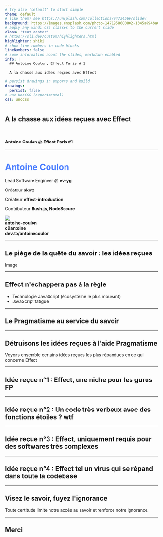 ```yaml
---
# try also 'default' to start simple
theme: default
# like them? see https://unsplash.com/collections/94734566/slidev
background: https://images.unsplash.com/photo-1471958680802-1345a694ba6d?q=80&w=2070&auto=format&fit=crop&ixlib=rb-4.0.3&ixid=M3wxMjA3fDB8MHxwaG90by1wYWdlfHx8fGVufDB8fHx8fA%3D%3D
# apply any windi css classes to the current slide
class: 'text-center'
# https://sli.dev/custom/highlighters.html
highlighter: shiki
# show line numbers in code blocks
lineNumbers: false
# some information about the slides, markdown enabled
info: |
  ## Antoine Coulon, Effect Paris # 1
  
  A la chasse aux idées reçues avec Effect

# persist drawings in exports and build
drawings:
  persist: false
# use UnoCSS (experimental)
css: unocss
---
```


## **A la chasse aux idées reçues avec Effect**

<br>

<h4 class="mt-10">
  Antoine Coulon @ Effect Paris #1
</h4>

---

<div class="grid grid-cols-10 gap-x-4 pt-5 pr-10 pl-10">

<div class="col-start-1 col-span-7 grid grid-cols-[3fr,2fr] mr-10">
  <div class="pb-4">
    <h1><b>Antoine Coulon</b></h1>
    <div class="leading-8 mt-8 flex flex-col">
      <p class="mt-3">Lead Software Engineer @ <b color="cyan">evryg</b></p>
      <p class="mt-3">Créateur <b color="cyan">skott</b></p>
      <p class="mt-3">Créateur <b color="cyan">effect-introduction</b></p>
      <p class="mt-3">Contributeur <b color="cyan">Rush.js, NodeSecure</b></p>
    </div>
  </div>
  <div class="border-l border-gray-400 border-opacity-25 !all:leading-12 !all:list-none my-auto">
  </div>

</div>

<div class="pl-20 col-start-8 col-span-10">
  <img src="https://avatars.githubusercontent.com/u/43391199?s=400&u=b394996dd7ddc0bf7a317185ee9c378d5b609e12&v=4" class="rounded-full w-40 margin-0-auto" />

  <div class="mt-5">
    <div class="mb-4 flex justify-between"><ri-github-line color="blue"/> <b color="opacity-30 ml-2">antoine-coulon</b></div>
    <div class="mb-4 flex justify-between"><ri-twitter-line color="blue"/> <b color="opacity-30 ml-2">c9antoine</b></div>
    <div class="mb-4 flex justify-between"><ri-user-3-line color="blue"/> <b color="opacity-30 ml-2">dev.to/antoinecoulon</b></div>
  </div>
</div>

</div>

<style>
  h1 {
    color: #4c7fff;
  }
  img {
    margin: 0 auto;
  }
</style>

---

## **Le piège de la quête du savoir : les idées reçues**

Image

<!-- 

Comme n'importe quelle technologie qui émerge, beaucoup d'interrogations surviennent, surtout dans l'écosystème JS où les gens commencent à devenir perplexes avec des nouveaux frameworks, nouvelles libs à toutes les sauces.

Et comme toutes les nouvelles choses, des gens qui ne maîtrisent pas le sujet vont en parler, spéculer, sans avoir une profonde connaissance du sujet. Des idées reçues vont être avancées et des idées fausses vont aussi être conçues.

https://lapausephilo.fr/2016/02/18/je-sais-que-je-ne-sais-rien-socrate

D’après Socrate, la reconnaissance de notre ignorance est l’attitude nécessaire à adopter face à la quête du savoir.

Nos croyances et convictions façonnent notre perception du monde. Lorsqu’on est persuadé de savoir quelque chose, on abandonne une posture de recherche et on ne voit plus du monde que ce que l’on croit.
Toute certitude limite notre accès au savoir et renforce notre ignorance.

-->

---

## **Effect n'échappera pas à la règle**

- Technologie JavaScript (écosystème le plus mouvant)
- JavaScript fatigue

<!-- 
Comment combattre l'ignorance : la pédagogie autour des problèmes

-> Forcer les gens à prendre connaissance des problèmes

S'il y a bien quelque chose que j'ai appris pendant 2 ans d'Effect à accompagner des développeurs c'est de ne pas parler d'Effect, de parler
des problèmes, de JavaScript, de TypeScript, de la concurrence, DI, type-safety, Promises.

N'avancez pas Effect comme une solution révolutionnaire sans vous assurez que les problèmes sont d'abord compris.

-->

---

## **Le Pragmatisme au service du savoir**

<!-- 

Comment combattre l'ignorance : la pédagogie autour des problèmes

C'est d'ailleurs ce qui est définit dans le Pragmatisme, qui est à la base une école philosophique américaine fondée par Charles Sanders Peirce à la fin du 19e siècle. 
Le pragmatisme considère que n'est vrai que ce qui fonctionne en réalité.

Le pragmatisme met l'accent sur l'importance de tester et d'évaluer les idées par leur efficacité pratique. Avant de proposer une solution, il est crucial de comprendre pleinement les problèmes à résoudre et d'évaluer attentivement les conséquences possibles de toute action.

Donc être pragmatique c'est être penché sur les problèmes et apporter une solution qui fonctionne réellement, dans la vraie vie, dans les tranchées du software engineering :) 

-->

---

## **Détruisons les idées reçues à l'aide Pragmatisme**

Voyons ensemble certains idées reçues les plus répandues en ce qui concerne Effect

---

## Idée reçue n°1 : Effect, une niche pour les gurus FP

<!-- 
Effect est une niche pour les gurus FP qui font des side-projects avec Haskell ou OCaml sur leur temps libre

Des personnes utilisent Haskell/OCaml ? Mince c'est donc vrai alors...

- Une niche pour les devs FP
  - fait l'abstraction de concepts FP, veut s'éloigner du jargon. Parler de ZIO et des problématiques auxquelles ils ont fait face et comment ils se sont séparés du jargon

Effect a attiré les gens qui viennent du FP en premier car ce sont des personnes qui avaient déjà compris bcp de choses que FP résoud.

Pour autant, Effect ne s'adresse pas uniquement aux FPers...

D'ailleurs syntaxe impérative vs pipeable API

ça permet jsutement la transition vers les générateurs
-->

---

## Idée reçue n°2 : Un code très verbeux avec des fonctions étoiles ? wtf


---

## Idée reçue n°3 : Effect, uniquement requis pour des softwares très complexes


<!-- 
- Une boîte à outils _uniquement_ pour développer des software complexes
- Tout le monde fait face à X, on se confronte vite à la réalité, il n'y a pas de soft "simple"

Alors déjà il y a une idée reçue dans l'idée reçue.

Penser qu'il y a des soft très complexes et d'autres très faciles, c'est faux.
Alors oui certains sont plus simples que d'autres, mais en entreprise, combien sont réellement si faciles que ça ? Gérer des erreurs ? Gérer de la concurrence ? Gérer des ressources ? Maintenir du code, composer du code ?

-->

---

## Idée reçue n°4 : Effect tel un virus qui se répand dans toute la codebase

<!--

Alors celui là c'est un des mes préférés car il revient le plus souvent.

Les gens ont souvent peur qu'Effect soit une question d'all-in ou pas all-in.

- Effect peut être isolé à des endroits bien précis, convertis vers des Promises, Callbacks, code synchrone (si possible).

- Dire qu'Effect c'est un virus c'est comme parler de la contamination async/await (asynchrone se répand, la différence c'est que Effect fait l'abstraction entre sync/async)

-->

--- 

## Visez le savoir, fuyez l'ignorance

Toute certitude limite notre accès au savoir et renforce notre ignorance.


--- 

## Merci

